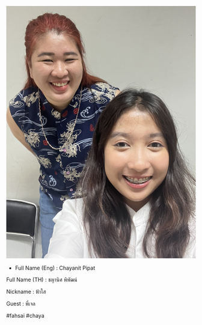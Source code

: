 ![alt text for screen readers](/image_73596191.JPG "Text to show on mouseover")
<p><ul><li>Full Name (Eng) : Chayanit Pipat</li></ul></p>
<p>Full Name (TH) : ชญานิศ พิพัฒน์</p>
<p>Nickname : ฟ้าใส</p>
<p>Guest : พี่เจล</p>

#fahsai
#chaya
